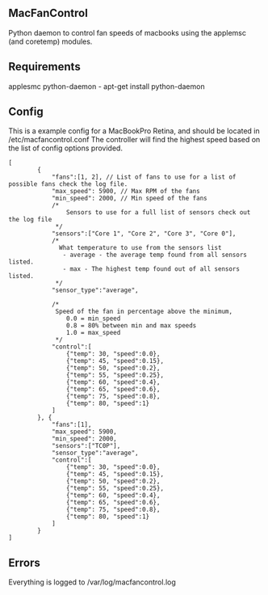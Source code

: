 ## MacFanControl
Python daemon to control fan speeds of macbooks using the applemsc (and coretemp) modules.

## Requirements

applesmc
python-daemon - apt-get install python-daemon

## Config
This is a example config for a MacBookPro Retina, and should be located in /etc/macfancontrol.conf
The controller will find the highest speed based on the list of config options provided.

    [
            {
                "fans":[1, 2], // List of fans to use for a list of possible fans check the log file.
                "max_speed": 5900, // Max RPM of the fans
                "min_speed": 2000, // Min speed of the fans
                /*
                    Sensors to use for a full list of sensors check out the log file
                 */
                "sensors":["Core 1", "Core 2", "Core 3", "Core 0"],
                /*
                  What temperature to use from the sensors list
                   - average - the average temp found from all sensors listed.
                   - max - The highest temp found out of all sensors listed.
                 */
                "sensor_type":"average",

                /*
                 Speed of the fan in percentage above the minimum,
                    0.0 = min_speed
                    0.8 = 80% between min and max speeds
                    1.0 = max_speed
                 */
                "control":[
                    {"temp": 30, "speed":0.0},
                    {"temp": 45, "speed":0.15},
                    {"temp": 50, "speed":0.2},
                    {"temp": 55, "speed":0.25},
                    {"temp": 60, "speed":0.4},
                    {"temp": 65, "speed":0.6},
                    {"temp": 75, "speed":0.8},
                    {"temp": 80, "speed":1}
                ]
            }, {
                "fans":[1],
                "max_speed": 5900,
                "min_speed": 2000,
                "sensors":["TC0P"],
                "sensor_type":"average",
                "control":[
                    {"temp": 30, "speed":0.0},
                    {"temp": 45, "speed":0.15},
                    {"temp": 50, "speed":0.2},
                    {"temp": 55, "speed":0.25},
                    {"temp": 60, "speed":0.4},
                    {"temp": 65, "speed":0.6},
                    {"temp": 75, "speed":0.8},
                    {"temp": 80, "speed":1}
                ]
            }
    ]

## Errors
Everything is logged to /var/log/macfancontrol.log


